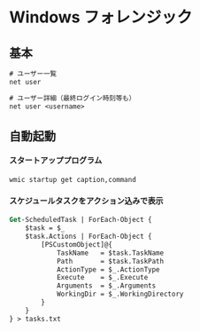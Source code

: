 # Windows フォレンジック

## 基本

```ps
# ユーザー一覧
net user

# ユーザー詳細（最終ログイン時刻等も）
net user <username>
```

## 自動起動

#### スタートアッププログラム

```shell
wmic startup get caption,command
```

#### スケジュールタスクをアクション込みで表示

```ps
Get-ScheduledTask | ForEach-Object {
    $task = $_
    $task.Actions | ForEach-Object {
        [PSCustomObject]@{
            TaskName   = $task.TaskName
            Path       = $task.TaskPath
            ActionType = $_.ActionType
            Execute    = $_.Execute
            Arguments  = $_.Arguments
            WorkingDir = $_.WorkingDirectory
        }
    }
} > tasks.txt
```
